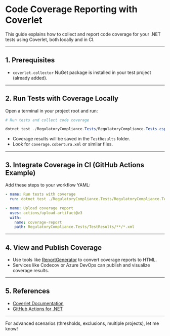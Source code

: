 # Code Coverage Reporting with Coverlet

This guide explains how to collect and report code coverage for your .NET tests using Coverlet, both locally and in CI.

---

## 1. Prerequisites
- `coverlet.collector` NuGet package is installed in your test project (already added).

---

## 2. Run Tests with Coverage Locally

Open a terminal in your project root and run:

```powershell
# Run tests and collect code coverage

dotnet test ./RegulatoryCompliance.Tests/RegulatoryCompliance.Tests.csproj --collect:"XPlat Code Coverage"
```

- Coverage results will be saved in the `TestResults` folder.
- Look for `coverage.cobertura.xml` or similar files.

---

## 3. Integrate Coverage in CI (GitHub Actions Example)

Add these steps to your workflow YAML:

```yaml
- name: Run tests with coverage
  run: dotnet test ./RegulatoryCompliance.Tests/RegulatoryCompliance.Tests.csproj --collect:"XPlat Code Coverage"

- name: Upload coverage report
  uses: actions/upload-artifact@v3
  with:
    name: coverage-report
    path: RegulatoryCompliance.Tests/TestResults/**/*.xml
```

---

## 4. View and Publish Coverage
- Use tools like [ReportGenerator](https://github.com/danielpalme/ReportGenerator) to convert coverage reports to HTML.
- Services like Codecov or Azure DevOps can publish and visualize coverage results.

---

## 5. References
- [Coverlet Documentation](https://github.com/coverlet-coverage/coverlet)
- [GitHub Actions for .NET](https://docs.github.com/en/actions/guides/building-and-testing-net)

---

For advanced scenarios (thresholds, exclusions, multiple projects), let me know!
